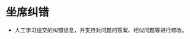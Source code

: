 <!--
 * @Author: jackning 270580156@qq.com
 * @Date: 2025-03-11 10:49:29
 * @LastEditors: jackning 270580156@qq.com
 * @LastEditTime: 2025-04-13 17:52:40
 * @Description: bytedesk.com https://github.com/Bytedesk/bytedesk
 *   Please be aware of the BSL license restrictions before installing Bytedesk IM – 
 *  selling, reselling, or hosting Bytedesk IM as a service is a breach of the terms and automatically terminates your rights under the license. 
 *  Business Source License 1.1: https://github.com/Bytedesk/bytedesk/blob/main/LICENSE 
 *  contact: 270580156@qq.com 
 * 
 * Copyright (c) 2025 by bytedesk.com, All Rights Reserved. 
-->
# 坐席纠错

- 人工学习提交的纠错信息，并支持对问题的答案、相似问题等进行修改。
